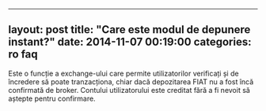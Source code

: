  ---
 layout: post
 title:  "Care este modul de depunere instant?"
 date:   2014-11-07 00:19:00
 categories: ro faq
 ---

Este o funcție a exchange-ului care permite utilizatorilor verificați și de încredere să poate tranzacționa, chiar dacă depozitarea FIAT nu a fost încă confirmată de broker. Contului utilizatorului este creditat fără a fi nevoit să aștepte pentru confirmare.
